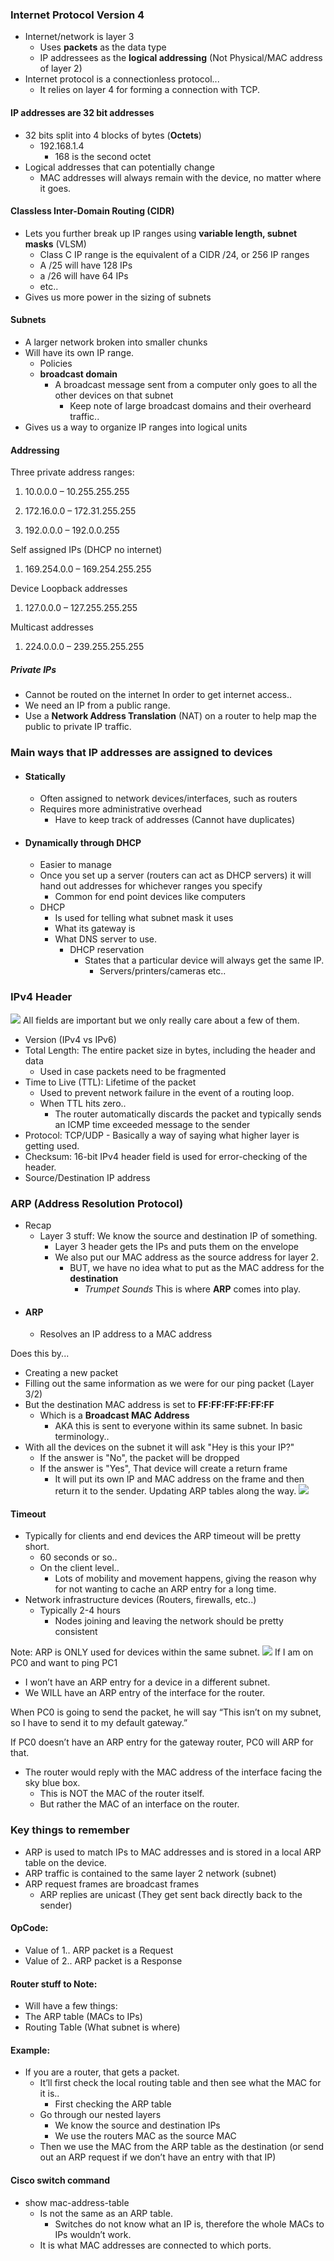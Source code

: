 ### Internet Protocol Version 4
- Internet/network is layer 3
	- Uses **packets** as the data type
	- IP addressees as the **logical addressing** (Not Physical/MAC address of layer 2)
- Internet protocol is a connectionless protocol...
	- It relies on layer 4 for forming a connection with TCP. 
#### IP addresses are 32 bit addresses
- 32 bits split into 4 blocks of bytes (**Octets**)
	- 192.168.1.4 
		- 168 is the second octet 
- Logical addresses that can potentially change
	- MAC addresses will always remain with the device, no matter where it goes. 
#### Classless Inter-Domain Routing (CIDR) 
- Lets you further break up IP ranges using **variable length, subnet masks** (VLSM)
	- Class C IP range is the equivalent of a CIDR /24, or 256 IP ranges
	- A /25 will have 128 IPs
	- a /26 will have 64 IPs
	- etc.. 
- Gives us more power in the sizing of subnets
#### Subnets
- A larger network broken into smaller chunks
- Will have its own IP range. 
	- Policies
	- **broadcast domain**
		- A broadcast message sent from a computer only goes to all the other devices on that subnet
			- Keep note of large broadcast domains and their overheard traffic..
- Gives us a way to organize IP ranges into logical units 
#### Addressing
Three private address ranges: 
1. 10.0.0.0 – 10.255.255.255
    
2. 172.16.0.0 – 172.31.255.255
    
3. 192.0.0.0 – 192.0.0.255

Self assigned IPs (DHCP no internet) 
1. 169.254.0.0 – 169.254.255.255

Device Loopback addresses 

1. 127.0.0.0 – 127.255.255.255

Multicast addresses 

1. 224.0.0.0 – 239.255.255.255

##### Private IPs
- Cannot be routed on the internet
In order to get internet access..
- We need an IP from a public range. 
- Use a **Network Address Translation** (NAT) on a router to help map the public to private IP traffic. 

### Main ways that IP addresses are assigned to devices
- #### Statically
	- Often assigned to network devices/interfaces, such as routers 
	- Requires more administrative overhead
		- Have to keep track of addresses (Cannot have duplicates)
- #### Dynamically through DHCP
	- Easier to manage
	- Once you set up a server (routers can act as DHCP servers) it will hand out addresses for whichever ranges you specify
		- Common for end point devices like computers
	- DHCP
		- Is used for telling what subnet mask it uses
		- What its gateway is
		- What DNS server to use. 
			- DHCP reservation
				- States that a particular device will always get the same IP. 
					- Servers/printers/cameras etc..

### IPv4 Header
**![](https://lh4.googleusercontent.com/IACYM4yntWtLWojqDyP-aOmfD2RaOHGCdeEQuyB0EbbrpsngPDKJUj5GlFXBoEsCise9kR0RN3I7rrUBqn_OIRdsW0QSpciToeNIt_vFBjri8J0imXGx9BQQ8ZoFVjiZ66bpX4ln1GjqZ4V5eSVeIGY)**
All fields are important but we only really care about a few of them. 
- Version (IPv4 vs IPv6)
- Total Length: The entire packet size in bytes, including the header and data
	- Used in case packets need to be fragmented
- Time to Live (TTL): Lifetime of the packet
	- Used to prevent network failure in the event of a routing loop. 
	- When TTL hits zero..
		- The router automatically discards the packet and typically sends an ICMP time exceeded message to the sender
- Protocol: TCP/UDP - Basically a way of saying what higher layer is getting used. 
- Checksum: 16-bit IPv4 header field is used for error-checking of the header. 
- Source/Destination IP address

### ARP (Address Resolution Protocol)
- Recap
	- Layer 3 stuff: We know the source and destination IP of something. 
		- Layer 3 header gets the IPs and puts them on the envelope
		- We also put our MAC address as the source address for layer 2. 
			- BUT, we have no idea what to put as the MAC address for the **destination** 
				- *Trumpet Sounds* This is where **ARP** comes into play. 
- #### ARP
	- Resolves an IP address to a MAC address

Does this by...
- Creating a new packet
- Filling out the same information as we were for our ping packet (Layer 3/2)
- But the destination MAC address is set to **FF:FF:FF:FF:FF:FF**
	- Which is a **Broadcast MAC Address** 
		- AKA this is sent to everyone within its same subnet. 
In basic terminology..
- With all the devices on the subnet it will ask "Hey is this your IP?"
	- If the answer is "No", the packet will be dropped
	- If the answer is "Yes", That device will create a return frame
		- It will put its own IP and MAC address on the frame and then return it to the sender. Updating ARP tables along the way. 
**![](https://lh4.googleusercontent.com/_5QdwoITfupKAaDyIB-3Wu6AkF3Hkyd3B0HN3QkbL2Zn831UWC7qQX8PQFAX1Y_M2LOLYCgVolGEh87dMcSqTuyU9olJQiJ8SmwE6keV-K_GiD9R4h3cStaiDrb1aUZeV1Qn92UiyT3ud71eAKqAbwI)**
#### Timeout
- Typically for clients and end devices the ARP timeout will be pretty short. 
	- 60 seconds or so..
	- On the client level..
		- Lots of mobility and movement happens, giving the reason why for not wanting to cache an ARP entry for a long time. 
- Network infrastructure devices (Routers, firewalls, etc..)
	- Typically 2-4 hours 
		- Nodes joining and leaving the network should be pretty consistent

Note: ARP is ONLY used for devices within the same subnet. 
**![](https://lh5.googleusercontent.com/1VzKXcslHQUu9lCz7HI-fAzeJ1J9rD7a8ckATNdAUK1yJEFWXmYo2Fl2TG8uqUEITm7nx6DKNLhJsUuPm1qpJbjTV6OMuvQsWJfU5BVW7bWeXxK3cGQuVYglIQEh41POuA2DUYnWBNjszujG7Wu2kUI)**
If I am on PC0 and want to ping PC1

- I won’t have an ARP entry for a device in a different subnet. 
- We WILL have an ARP entry of the interface for the router. 

When PC0 is going to send the packet, he will say “This isn’t on my subnet, so I have to send it to my default gateway.” 

If PC0 doesn’t have an ARP entry for the gateway router, PC0 will ARP for that. 
- The router would reply with the MAC address of the interface facing the sky blue box. 
	- This is NOT the MAC of the router itself. 
	- But rather the MAC of an interface on the router.

### Key things to remember
- ARP is used to match IPs to MAC addresses and is stored in a local ARP table on the device. 
- ARP traffic is contained to the same layer 2 network (subnet)
- ARP request frames are broadcast frames
	- ARP replies are unicast (They get sent back directly back to the sender)

#### OpCode: 
- Value of 1.. ARP packet is a Request 
- Value of 2.. ARP packet is a Response 

#### Router stuff to Note: 
- Will have a few things: 
- The ARP table (MACs to IPs) 
- Routing Table (What subnet is where) 

#### Example: 
- If you are a router, that gets a packet. 
	- It’ll first check the local routing table and then see what the MAC for it is..
		- First checking the ARP table 
	- Go through our nested layers
		- We know the source and destination IPs
		- We use the routers MAC as the source MAC 
	- Then we use the MAC from the ARP table as the destination (or send out an ARP request if we don’t have an entry with that IP) 

#### Cisco switch command 
- show mac-address-table 
	- Is not the same as an ARP table. 
		- Switches do not know what an IP is, therefore the whole MACs to IPs wouldn’t work. 
	- It is what MAC addresses are connected to which ports.


